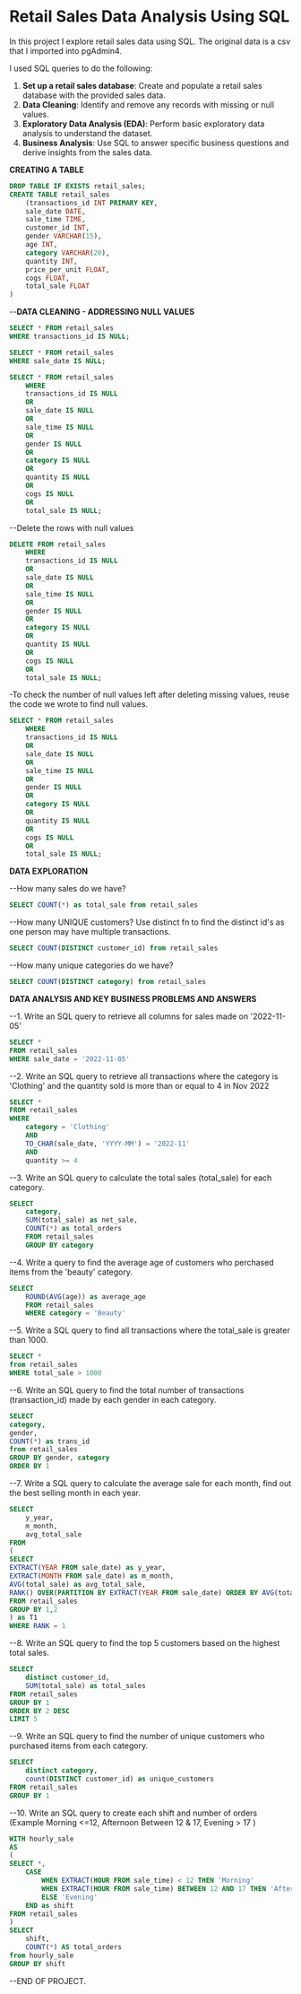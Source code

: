# Retail Sales Data Analysis Using SQL

In this project I explore retail sales data using SQL. The original data is a csv that I imported into pgAdmin4. 

I used SQL queries to do the following:
1. **Set up a retail sales database**: Create and populate a retail sales database with the provided sales data.
2. **Data Cleaning**: Identify and remove any records with missing or null values.
3. **Exploratory Data Analysis (EDA)**: Perform basic exploratory data analysis to understand the dataset.
4. **Business Analysis**: Use SQL to answer specific business questions and derive insights from the sales data.


**CREATING A TABLE**
```sql
DROP TABLE IF EXISTS retail_sales;
CREATE TABLE retail_sales 
	(transactions_id INT PRIMARY KEY,
	sale_date DATE,
	sale_time TIME,	
	customer_id	INT,
	gender VARCHAR(15),
	age	INT,
	category VARCHAR(20),	
	quantity INT,
	price_per_unit FLOAT,
	cogs FLOAT,
	total_sale FLOAT
)
```



--**DATA CLEANING - ADDRESSING NULL VALUES**
```sql
SELECT * FROM retail_sales
WHERE transactions_id IS NULL;

SELECT * FROM retail_sales
WHERE sale_date IS NULL;

SELECT * FROM retail_sales
	WHERE 
	transactions_id IS NULL
	OR
	sale_date IS NULL
	OR
	sale_time IS NULL
	OR
	gender IS NULL
	OR
	category IS NULL
	OR
	quantity IS NULL
	OR
	cogs IS NULL
	OR
	total_sale IS NULL;
```

--Delete the rows with null values

```sql
DELETE FROM retail_sales
	WHERE 
	transactions_id IS NULL
	OR
	sale_date IS NULL
	OR
	sale_time IS NULL
	OR
	gender IS NULL
	OR
	category IS NULL
	OR
	quantity IS NULL
	OR
	cogs IS NULL
	OR
	total_sale IS NULL;
```

-To check the number of null values left after deleting missing values, reuse the code we wrote to find null values.

```sql
SELECT * FROM retail_sales
	WHERE 
	transactions_id IS NULL
	OR
	sale_date IS NULL
	OR
	sale_time IS NULL
	OR
	gender IS NULL
	OR
	category IS NULL
	OR
	quantity IS NULL
	OR
	cogs IS NULL
	OR
	total_sale IS NULL;
```



**DATA EXPLORATION**

--How many sales do we have?

```sql
SELECT COUNT(*) as total_sale from retail_sales
```

--How many UNIQUE customers? Use distinct fn to find the distinct id's as one person may have multiple transactions.

```sql
SELECT COUNT(DISTINCT customer_id) from retail_sales
```

--How many unique categories do we have?

```sql
SELECT COUNT(DISTINCT category) from retail_sales
```




**DATA ANALYSIS AND KEY BUSINESS PROBLEMS AND ANSWERS**

--1. Write an SQL query to retrieve all columns for sales made on '2022-11-05'

```sql
SELECT * 
FROM retail_sales 
WHERE sale_date = '2022-11-05'
```

--2. Write an SQL query to retrieve all transactions where the category is 'Clothing' and the quantity sold is more than or equal to 4 in Nov 2022

```sql
SELECT *
FROM retail_sales
WHERE 
	category = 'Clothing'
	AND
	TO_CHAR(sale_date, 'YYYY-MM') = '2022-11'
	AND
	quantity >= 4
```

--3. Write an SQL query to calculate the total sales (total_sale) for each category.

```sql
SELECT 
	category,
	SUM(total_sale) as net_sale,
	COUNT(*) as total_orders
	FROM retail_sales
	GROUP BY category
```

--4. Write a query to find the average age of customers who perchased items from the 'beauty' category.

```sql
SELECT
	ROUND(AVG(age)) as average_age
	FROM retail_sales
	WHERE category = 'Beauty'
```

--5. Write a SQL query to find all transactions where the total_sale is greater than 1000.

```sql
SELECT *
from retail_sales
WHERE total_sale > 1000
```

--6. Write an SQL query to find the total number of transactions (transaction_id) made by each gender in each category.

```sql
SELECT 
category,
gender,
COUNT(*) as trans_id
from retail_sales 
GROUP BY gender, category
ORDER BY 1
```

--7. Write a SQL query to calculate the average sale for each month, find out the best selling month in each year.

```sql
SELECT 
	y_year,
	m_month,
	avg_total_sale
FROM
(	
SELECT 
EXTRACT(YEAR FROM sale_date) as y_year,
EXTRACT(MONTH FROM sale_date) as m_month,
AVG(total_sale) as avg_total_sale,
RANK() OVER(PARTITION BY EXTRACT(YEAR FROM sale_date) ORDER BY AVG(total_sale) DESC) as rank
FROM retail_sales
GROUP BY 1,2
) as T1
WHERE RANK = 1
```

--8. Write an SQL query to find the top 5 customers based on the highest total sales.


```sql
SELECT 
	distinct customer_id,
	SUM(total_sale) as total_sales
FROM retail_sales
GROUP BY 1
ORDER BY 2 DESC
LIMIT 5
```



--9. Write an SQL query to find the number of unique customers who purchased items from each category.

```sql
SELECT 
	distinct category,
	count(DISTINCT customer_id) as unique_customers
FROM retail_sales
GROUP BY 1
```	

--10. Write an SQL query to create each shift and number of orders (Example Morning <=12, Afternoon Between 12 & 17, Evening > 17 )

```sql
WITH hourly_sale
AS
(
SELECT *, 
	CASE
		WHEN EXTRACT(HOUR FROM sale_time) < 12 THEN 'Morning'
		WHEN EXTRACT(HOUR FROM sale_time) BETWEEN 12 AND 17 THEN 'Afternoon'
		ELSE 'Evening'
	END as shift
FROM retail_sales
)
SELECT 
	shift,
	COUNT(*) AS total_orders
from hourly_sale
GROUP BY shift
```
 
--END OF PROJECT.
